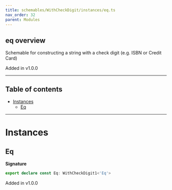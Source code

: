 ```yaml
---
title: schemables/WithCheckDigit/instances/eq.ts
nav_order: 32
parent: Modules
---
```


## eq overview

Schemable for constructing a string with a check digit (e.g. ISBN or Credit Card)

Added in v1.0.0

---

<h2 class="text-delta">Table of contents</h2>

- [Instances](#instances)
  - [Eq](#eq)

---

# Instances

## Eq

**Signature**

```ts
export declare const Eq: WithCheckDigit1<'Eq'>
```

Added in v1.0.0
